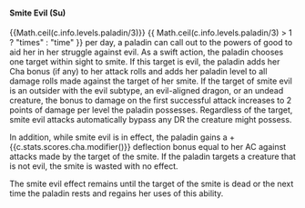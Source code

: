 #### **Smite Evil** (Su)

{{Math.ceil(c.info.levels.paladin/3)}} {{ Math.ceil(c.info.levels.paladin/3) > 1 ? "times" : "time" }} per day, a paladin can call out to the powers of good to aid her in her struggle against evil. As a swift action, the paladin chooses one target within sight to smite. If this target is evil, the paladin adds her Cha bonus (if any) to her attack rolls and adds her paladin level to all damage rolls made against the target of her smite. If the target of smite evil is an outsider with the evil subtype, an evil-aligned dragon, or an undead creature, the bonus to damage on the first successful attack increases to 2 points of damage per level the paladin possesses. Regardless of the target, smite evil attacks automatically bypass any DR the creature might possess.

In addition, while smite evil is in effect, the paladin gains a +{{c.stats.scores.cha.modifier()}} deflection bonus equal to her AC against attacks made by the target of the smite. If the paladin targets a creature that is not evil, the smite is wasted with no effect.

The smite evil effect remains until the target of the smite is dead or the next time the paladin rests and regains her uses of this ability.
